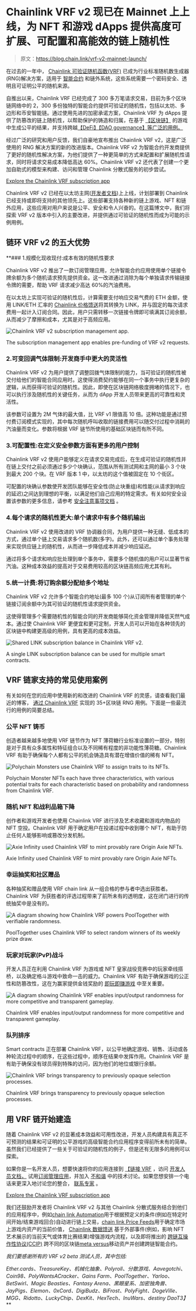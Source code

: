 # Chainlink VRF v2 现已在 Mainnet 上上线，为 NFT 和游戏 dApps 提供高度可扩展、可配置和高能效的链上随机性

> 原文：<https://blog.chain.link/vrf-v2-mainnet-launch/>

在过去的一年中， [Chainlink 可验证随机函数(VRF)](https://chain.link/chainlink-vrf) 已成为行业标准随机数生成器(RNG)解决方案，适用于 [智能合约](https://chain.link/education/smart-contracts) 和链外系统，这些系统需要一个密码安全、透明且可证明公平的随机来源。

自推出以来，Chainlink VRF 已经完成了 300 多万笔请求交易，目前为多个区块链网络中的 2，300 多份独特的智能合约提供可验证的随机性，包括以太坊、多边形和币安智能链。通过使用先进的加密承诺方案，Chainlink VRF 为 dApps 提供了防篡改的链上随机性，以帮助保护[](https://chain.link/education/nfts)的铸造和归属，在基于 [【区块链】](https://chain.link/use-cases/nfts-and-blockchain-games) 的游戏中生成公平的结果，并支持跨越[【DeFi】【DAO governance】等广泛的用例。](https://chain.link/education/defi)

经过广泛的研究和用户反馈，我们自豪地宣布推出 Chainlink VRF v2，这是广泛使用的 RNG 解决方案的新的改进版本。Chainlink VRF v2 为智能合约开发商提供了更好的随机性解决方案，为他们提供了一种更简单的方式来配置和扩展随机性请求，同时将请求交易成本降低高达 60%。Chainlink VRF v2 还代表了创建一个更加自助式的模型来构建、访问和管理 Chainlink 分散式服务的初步尝试。

[Explore the Chainlink VRF subscription app](https://vrf.chain.link/)

Chainlink VRF v2 已经在以太坊主网([开发者文档](https://docs.chain.link/docs/chainlink-vrf/))上上线，计划部署到 Chainlink 已经支持或即将支持的其他领先上。这些部署支持各种新的链上游戏、NFT 和链外应用，这些应用对用户来说是公平、安全和令人兴奋的。在这篇博文中，我们将探索 VRF v2 版本中引入的主要改进，并提供通过可验证的随机性而成为可能的示例用例。

## 链环 VRF v2 的五大优势

 **### 1.规模化现收现付:成本有效的随机性要求

Chainlink VRF v2 推出了一款订阅管理应用，允许智能合约应用使用单个链接令牌余额为多个随机请求预先提供资金。这一改进通过消除为每个单独请求传输链接令牌的需要，帮助 VRF 请求减少高达 60%的汽油费用。

在以太坊上实现可验证的随机性后，计算需要支付响应交易气费的 ETH 金额，使用 LINK/ETH 汇率的 [Chainlink 价格馈送](https://chain.link/data-feeds)将其转换为 LINK，并与固定的每次请求费用一起计入订阅合同。因此，用户只需转移一次链接令牌即可填满其订阅余额，从而减少了摩擦和成本，尤其是对于高频应用。

![Chainlink VRF v2 subscription management app.](img/8877fdf8e5c4f7c50e71010e849014ff.png)

<figcaption id="caption-attachment-3312" class="wp-caption-text">The subscription management app enables pre-funding of VRF v2 requests.</figcaption>



### 2.可变回调气体限制:开发商手中更大的灵活性

Chainlink VRF v2 为用户提供了调整回拨气体限制的能力，当可验证的随机性被交付给他们的智能合同应用时。这使得消费契约能够在同一个事务中执行更复杂的逻辑，从而获得可验证的随机性。因此，即使在区块链网络极度拥堵的情况下，也可以执行涉及随机性的关键任务，从而为 dApp 开发人员带来更高的可靠性和灵活性。

该参数可设置为 2M 气体的最大值，比 VRF v1 限值高 10 倍。这种功能是通过预付费订阅模式实现的，其中每次随机呼叫收取的链接费用可以随交付过程中消耗的汽油量而变化。参数将根据 VRF 链节所使用的基础区块链而有所不同。

### 3.可配置性:在定义安全参数方面有更多的用户控制

Chainlink VRF v2 使用户能够定义在请求交易完成后，在生成可验证的随机性并在链上交付之前必须通过多少个块确认，范围从所有测试网和主网的最小 3 个块到最大 200 个块。在 VRF 版本 1 中，以太坊的这个值被固定在 10 个街区。

可配置的块确认参数使开发团队能够在安全性(防止块重组)和性能(从请求到响应的延迟)之间达到理想的平衡，以满足他们自己应用的特定需求。有关如何安全设置该参数的更多信息，请参考 [安全注意事项文档](https://docs.chain.link/docs/vrf-security-considerations/#choose-a-safe-block-confirmation-time-which-will-vary-between-blockchains) 。

### 4.每个请求的随机性更大:单个请求中有多个随机输出

Chainlink VRF v2 使用改进的 VRF 协调器合同，为用户提供一种无缝、低成本的方式，通过单个链上交易请求多个随机数(多字)。此外，还可以通过单个事务处理来实现供应链上的随机性，从而进一步降低成本并减少响应延迟。

通过将多个请求和响应批处理到单个事务中，需要多个随机值的用户可以显著节省汽油。这种成本效益的提高对于交易费用较高的区块链高频应用尤其有利。

### 5.统一计费:将订购余额分配给多个地址

Chainlink VRF v2 允许多个智能合约地址(最多 100 个)从订阅所有者管理的单个链接订阅余额中为其可验证的随机性请求提供资金。

这使得管理多个需要随机性的智能合同的开发商能够简化资金管理并降低天然气成本。通过使 Chainlink VRF 更便宜和更可定制，开发人员可以开始在各种领先的区块链中构建更高级的用例，具有更高的成本效益。

![Shared LINK subscription balance in Chainlink VRF v2.](img/030a6c80a55689a0882ebe481aaa5bd8.png)

<figcaption id="caption-attachment-3311" class="wp-caption-text">A single LINK subscription balance can be used for multiple smart contracts.</figcaption>



## VRF 链家支持的常见使用案例

有关如何在您的应用中使用新的和改进的 Chainlink VRF 的灵感，请查看我们最近的博客， [通过 Chainlink VRF](https://blog.chain.link/blockchain-rng-use-cases-enabled-by-chainlink-vrf/) 实现的 35+区块链 RNG 用例。下面是一些最流行的用例的简要总结。

### 公平 NFT 铸币

创造者越来越多地使用 VRF 链节作为 NFT 薄荷糖行业标准设置的一部分，特别是对于具有众多属性和特征组合以及不同稀有程度的非功能性薄荷糖。Chainlink VRF 有助于确保每个人都有公平的机会铸造具有潜在增值价值的稀有 NFT。

![Polychain Monsters use Chainlink VRF to assign traits to its NFTs.](img/dae63185faeff084d74fec617b70b52b.png)

<figcaption id="caption-attachment-3306" class="wp-caption-text">Polychain Monster NFTs each have three characteristics, with various potential traits for each characteristic based on probability and randomness from Chainlink VRF.</figcaption>



### 随机 NFT 和战利品箱下降

创作者和游戏开发者也使用 Chainlink VRF 进行涉及艺术收藏和游戏内物品的 NFT 空投。Chainlink VRF 用于确定用户在投递过程中收到哪个 NFT，有助于防止任何人能够影响或篡改分发机制。

![Axie Infinity used Chainlink VRF to mint provably rare Origin Axie NFTs.](img/11442546b08123e4cc46c7bfe185c185.png)

<figcaption id="caption-attachment-3308" class="wp-caption-text">Axie Infinity used Chainlink VRF to mint provably rare Origin Axie NFTs.</figcaption>



### 幸运抽奖和社区赠品

各种抽奖和赠品使用 VRF chain link 从一组合格的参与者中选出获胜者。Chainlink VRF 为获胜者的评选过程带来了前所未有的透明度，这在闭门进行的传统抽奖中是没有的。

![A diagram showing how Chainlink VRF powers PoolTogether with verifiable randomness.](img/d2437df4db9afb4f30584ee87c587b4a.png)

<figcaption id="caption-attachment-3310" class="wp-caption-text">PoolTogether uses Chainlink VRF to select random winners of its weekly prize draw.</figcaption>



### 玩家对玩家(PvP)战斗

开发人员正在利用 Chainlink VRF 为游戏或 NFT 皇家战役竞赛中的玩家牵线搭桥，以及确定格斗游戏中致命一击的威力。Chainlink VRF 有助于确保游戏的公正性和防篡改性，这在为赢家提供金钱奖励的 [即玩即赚游戏](https://blog.chain.link/what-is-play-to-earn/) 中至关重要。

![A diagram showing Chainlink VRF enables input/output randomness for more competitive and transparent gameplay.](img/ae2168d417285780a1da9822a82df9bd.png)

<figcaption id="caption-attachment-3307" class="wp-caption-text">Chainlink VRF enables input/output randomness for more competitive and transparent gameplay.</figcaption>



### 队列排序

Smart contracts 正在部署 Chainlink VRF，以公平地确定游戏、销售、活动或各种轮流过程中的顺序，在这些过程中，顺序在结果中发挥作用。Chainlink VRF 是有助于确保没有球员得到特殊的访问，因为他们的地位或银行余额。

![Chainlink VRF brings transparency to previously opaque selection processes.](img/57e9708bb2b076df6001175f645fc610.png)

<figcaption id="caption-attachment-2571" class="wp-caption-text">Chainlink VRF brings transparency to previously opaque selection processes.</figcaption>



## 用 VRF 链开始建造

随着 Chainlink VRF v2 的显著成本效益和可用性改进，开发人员构建具有真正不可预测的结果和可证明的公平游戏的高级智能合约应用程序变得前所未有的简单。虽然我们已经提供了一些关于可验证的随机性的例子，但是还有无限多的用例可以探索。

如果你是一名开发人员，想要快速将你的应用连接到 [【链接 VRF](https://chain.link/solutions/chainlink-vrf) ，访问 [开发人员文档，](https://docs.chain.link/docs/chainlink-vrf/) 试用[订阅管理应用](https://vrf.chain.link/)，并加入 [不和谐](https://discordapp.com/invite/aSK4zew) 中的技术讨论。如果您想安排一个电话来更深入地讨论您的整合， [联系专家](https://chainlinkcommunity.typeform.com/to/OYQO67EF?page=announcement) 。

[Explore the Chainlink VRF subscription app](https://vrf.chain.link/)

我们还鼓励开发者将 Chainlink VRF v2 与其他 Chainlink 分散式服务结合到他们的应用程序中，例如[chain link Automation](https://chain.link/automation)用于根据预定义的条件(例如在特定时间开始/结束游戏回合)自动进行链上交易，[chain link Price Feeds](https://data.chain.link/)用于确定市场上游戏内资产的当前价值， [Chainlink 数据馈送](https://chain.link/data-feeds) 基于外部事件(例如，影响 NFT 艺术展示的当前天气或体育比赛结果)增强游戏内流程，以及即将推出的 [跨链互操作性协议(CCIP)](https://blog.chain.link/introducing-the-cross-chain-interoperability-protocol-ccip/) 跨不同的区块链[meta versus](https://chain.link/education/metaverse)移动资产并创建跨链智能合约。

*我们要感谢所有的 VRF v2 beta 测试人员，其中包括:*

*Ether.cards、TreasureKey、机械化抽象、Polyroll、分散游戏、Aavegotchi、Coin98、PolyWantsACracker、Gains Farm、PoolTogether、Yarloo、BetSwirl、Magic Beasties、Fantasy Arena、黑眼星系、加密独角兽、JayPigs、Elemon、0xCord、DigiBudz、BiFrost、PolyFight、DogeVille、MGG、Ridotto、LuckyChip、DexKit、HexTech、InuWars、destiny DaoT3】***